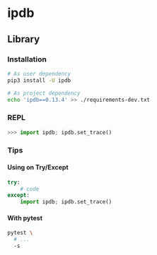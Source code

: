 # ipdb

## Library

### Installation

```sh
# As user dependency
pip3 install -U ipdb

# As project dependency
echo 'ipdb==0.13.4' >> ./requirements-dev.txt
```

### REPL

```py
>>> import ipdb; ipdb.set_trace()
```

### Tips

#### Using on Try/Except

```py
try:
    # code
except:
    import ipdb; ipdb.set_trace()
```

#### With pytest

```sh
pytest \
  # ...
  -s
```
